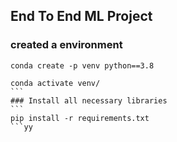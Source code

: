 ## End To End ML Project

### created a environment
````
conda create -p venv python==3.8

conda activate venv/
```
### Install all necessary libraries
```
pip install -r requirements.txt
```yy